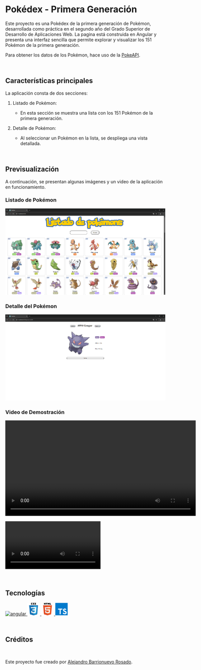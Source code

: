# Pokédex - Primera Generación

Este proyecto es una Pokédex de la primera generación de Pokémon, desarrollada como práctica en el segundo año del Grado Superior de Desarrollo de Aplicaciones Web. La pagina está construida en Angular y presenta una interfaz sencilla que permite explorar y visualizar los 151 Pokémon de la primera generación.

Para obtener los datos de los Pokémon, hace uso de la [PokeAPI](https://pokeapi.co/).

<br>

## Características principales

La aplicación consta de dos secciones:

1. Listado de Pokémon:

   - En esta sección se muestra una lista con los 151 Pokémon de la primera generación.

   <!-- - http://localhost:4200/  '' PokemonList --> 

2. Detalle de Pokémon:

   - Al seleccionar un Pokémon en la lista, se despliega una vista detallada.

   <!-- - http://localhost:4200/pokemon/id  'pokemon/id' PokemonDetail -->

<br>

## Previsualización

A continuación, se presentan algunas imágenes y un video de la aplicación en funcionamiento.

### Listado de Pokémon
![Lista de Pokémon](/doc/img/listado.png)

### Detalle del Pokémon
![Detalle del Pokémon](/doc/img/detalle.png)

### Video de Demostración

<video width="600" controls>
  <source src="/doc/video/video.mp4" type="video/mp4">
  Tu navegador no soporta el video.
</video>

![Video](https://github.com/Alejandro-BR/Pokedex-Angular/blob/main/doc/video/video.mp4)

<br>

## Tecnologías

<p align="left"> <a href="https://angular.io" target="_blank" rel="noreferrer"> <img src="https://angular.io/assets/images/logos/angular/angular.svg" alt="angular" width="40" height="40"/> </a> <a href="https://www.w3schools.com/css/" target="_blank" rel="noreferrer"> <img src="https://raw.githubusercontent.com/devicons/devicon/master/icons/css3/css3-original-wordmark.svg" alt="css3" width="40" height="40"/> </a> <a href="https://www.w3.org/html/" target="_blank" rel="noreferrer"> <img src="https://raw.githubusercontent.com/devicons/devicon/master/icons/html5/html5-original-wordmark.svg" alt="html5" width="40" height="40"/> </a> <a href="https://www.typescriptlang.org/" target="_blank" rel="noreferrer"> <img src="https://raw.githubusercontent.com/devicons/devicon/master/icons/typescript/typescript-original.svg" alt="typescript" width="40" height="40"/> </a> </p>

<br>

## Créditos

<br>

Este proyecto fue creado por [Alejandro Barrionuevo Rosado](https://github.com/Alejandro-BR).
